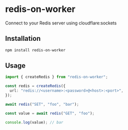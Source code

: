 # redis-on-worker

Connect to your Redis server using cloudflare:sockets

## Installation

```sh
npm install redis-on-worker
```

## Usage

```ts
import { createRedis } from "redis-on-worker";

const redis = createRedis({
  url: "redis://<username>:<password>@<host>:<port>",
});

await redis("SET", "foo", "bar");

const value = await redis("GET", "foo");

console.log(value); // bar
```
